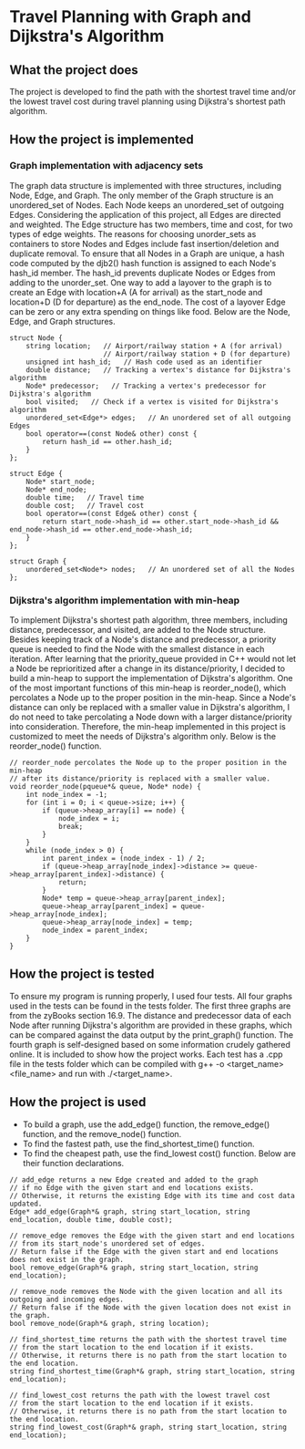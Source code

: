 # Travel Planning with Graph and Dijkstra's Algorithm
## What the project does
The project is developed to find the path with the shortest travel time and/or the lowest travel cost during travel planning using Dijkstra's shortest path algorithm.
## How the project is implemented
### Graph implementation with adjacency sets
The graph data structure is implemented with three structures, including Node, Edge, and Graph. The only member of the Graph structure is an unordered_set of Nodes. Each Node keeps an unordered_set of outgoing Edges. Considering the application of this project, all Edges are directed and weighted. The Edge structure has two members, time and cost, for two types of edge weights. The reasons for choosing unorder_sets as containers to store Nodes and Edges include fast insertion/deletion and duplicate removal. To ensure that all Nodes in a Graph are unique, a hash code computed by the djb2() hash function is assigned to each Node's hash_id member. The hash_id prevents duplicate Nodes or Edges from adding to the unorder_set. One way to add a layover to the graph is to create an Edge with location+A (A for arrival) as the start_node and location+D (D for departure) as the end_node. The cost of a layover Edge can be zero or any extra spending on things like food. Below are the Node, Edge, and Graph structures.
```
struct Node {
    string location;   // Airport/railway station + A (for arrival)
                       // Airport/railway station + D (for departure)
    unsigned int hash_id;   // Hash code used as an identifier
    double distance;   // Tracking a vertex's distance for Dijkstra's algorithm
    Node* predecessor;   // Tracking a vertex's predecessor for Dijkstra's algorithm
    bool visited;   // Check if a vertex is visited for Dijkstra's algorithm
    unordered_set<Edge*> edges;   // An unordered set of all outgoing Edges
    bool operator==(const Node& other) const {
        return hash_id == other.hash_id;
    }
};
```
```
struct Edge {
    Node* start_node;
    Node* end_node;
    double time;   // Travel time
    double cost;   // Travel cost
    bool operator==(const Edge& other) const {
        return start_node->hash_id == other.start_node->hash_id && end_node->hash_id == other.end_node->hash_id;
    }
};
```
```
struct Graph {
    unordered_set<Node*> nodes;   // An unordered set of all the Nodes
};
```
### Dijkstra's algorithm implementation with min-heap
To implement Dijkstra's shortest path algorithm, three members, including distance, predecessor, and visited, are added to the Node structure. Besides keeping track of a Node's distance and predecessor, a priority queue is needed to find the Node with the smallest distance in each iteration. After learning that the priority_queue provided in C++ would not let a Node be reprioritized after a change in its distance/priority, I decided to build a min-heap to support the implementation of Dijkstra's algorithm. One of the most important functions of this min-heap is reorder_node(), which percolates a Node up to the proper position in the min-heap. Since a Node's distance can only be replaced with a smaller value in Dijkstra's algorithm, I do not need to take percolating a Node down with a larger distance/priority into consideration. Therefore, the min-heap implemented in this project is customized to meet the needs of Dijkstra's algorithm only. Below is the reorder_node() function.
```
// reorder_node percolates the Node up to the proper position in the min-heap 
// after its distance/priority is replaced with a smaller value.
void reorder_node(pqueue*& queue, Node* node) {
    int node_index = -1;
    for (int i = 0; i < queue->size; i++) {
        if (queue->heap_array[i] == node) {
            node_index = i;
            break;
        }
    }
    while (node_index > 0) {
        int parent_index = (node_index - 1) / 2;
        if (queue->heap_array[node_index]->distance >= queue->heap_array[parent_index]->distance) {
            return;
        }
        Node* temp = queue->heap_array[parent_index];
        queue->heap_array[parent_index] = queue->heap_array[node_index];
        queue->heap_array[node_index] = temp;
        node_index = parent_index;
    }
}
```
## How the project is tested
To ensure my program is running properly, I used four tests. All four graphs used in the tests can be found in the tests folder. The first three graphs are from the zyBooks section 16.9. The distance and predecessor data of each Node after running Dijkstra's algorithm are provided in these graphs, which can be compared against the data output by the print_graph() function. The fourth graph is self-designed based on some information crudely gathered online. It is included to show how the project works. Each test has a .cpp file in the tests folder which can be compiled with g++ -o <target_name> <file_name> and run with ./<target_name>.
## How the project is used
- To build a graph, use the add_edge() function, the remove_edge() function, and the remove_node() function.
- To find the fastest path, use the find_shortest_time() function.
- To find the cheapest path, use the find_lowest cost() function.
Below are their function declarations.
```
// add_edge returns a new Edge created and added to the graph 
// if no Edge with the given start and end locations exists.
// Otherwise, it returns the existing Edge with its time and cost data updated.
Edge* add_edge(Graph*& graph, string start_location, string end_location, double time, double cost);

// remove_edge removes the Edge with the given start and end locations 
// from its start_node's unordered set of edges.
// Return false if the Edge with the given start and end locations does not exist in the graph.
bool remove_edge(Graph*& graph, string start_location, string end_location);

// remove_node removes the Node with the given location and all its outgoing and incoming edges.
// Return false if the Node with the given location does not exist in the graph.
bool remove_node(Graph*& graph, string location);

// find_shortest_time returns the path with the shortest travel time 
// from the start location to the end location if it exists.
// Otherwise, it returns there is no path from the start location to the end location.
string find_shortest_time(Graph*& graph, string start_location, string end_location);

// find_lowest_cost returns the path with the lowest travel cost 
// from the start location to the end location if it exists.
// Otherwise, it returns there is no path from the start location to the end location.
string find_lowest_cost(Graph*& graph, string start_location, string end_location);
```